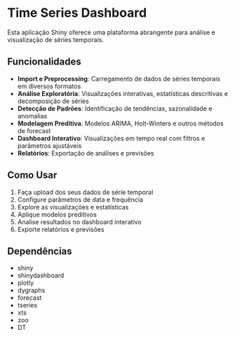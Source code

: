 # Time Series Dashboard

Esta aplicação Shiny oferece uma plataforma abrangente para análise e visualização de séries temporais.

## Funcionalidades

- **Import e Preprocessing**: Carregamento de dados de séries temporais em diversos formatos
- **Análise Exploratória**: Visualizações interativas, estatísticas descritivas e decomposição de séries
- **Detecção de Padrões**: Identificação de tendências, sazonalidade e anomalias
- **Modelagem Preditiva**: Modelos ARIMA, Holt-Winters e outros métodos de forecast
- **Dashboard Interativo**: Visualizações em tempo real com filtros e parâmetros ajustáveis
- **Relatórios**: Exportação de análises e previsões

## Como Usar

1. Faça upload dos seus dados de série temporal
2. Configure parâmetros de data e frequência
3. Explore as visualizações e estatísticas
4. Aplique modelos preditivos
5. Analise resultados no dashboard interativo
6. Exporte relatórios e previsões

## Dependências

- shiny
- shinydashboard
- plotly
- dygraphs
- forecast
- tseries
- xts
- zoo
- DT
